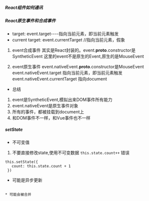 ##### React组件如何通讯
 

##### React原生事件和合成事件
- target: event.target----指向当前元素，即当前元素触发
- current target: event.currentTarget //指向当前元素，假象

1. event合成事件 
其实是React封装的。event.__proto__.constructor是SyntheticEvent
这里的event不是原生的Event,原生的是MouseEvent

2. event原生事件
event.nativeEvent.__proto__.constructor是MouseEvent
event.nativeEvent.target 指向当前元素，即当前元素触发
event.nativeEvent.currentTarget 指向document

- 总结
1. event是SyntheticEvent,模拟出来DOM事件所有能力
2. event.nativeEvent是原生事件对象
3. 所有的事件，都被挂载到document上
4. 和DOM事件不一样，和Vue事件也不一样

##### setState
* 不可变值
1. 不要直接修改state,使用不可变数据
 `this.state.count++` 错误
 ```
 this.setState({
    count: this.state.count + 1
  })
  ```
* 可能是异步更新
 ```
 
* 可能会被合并


